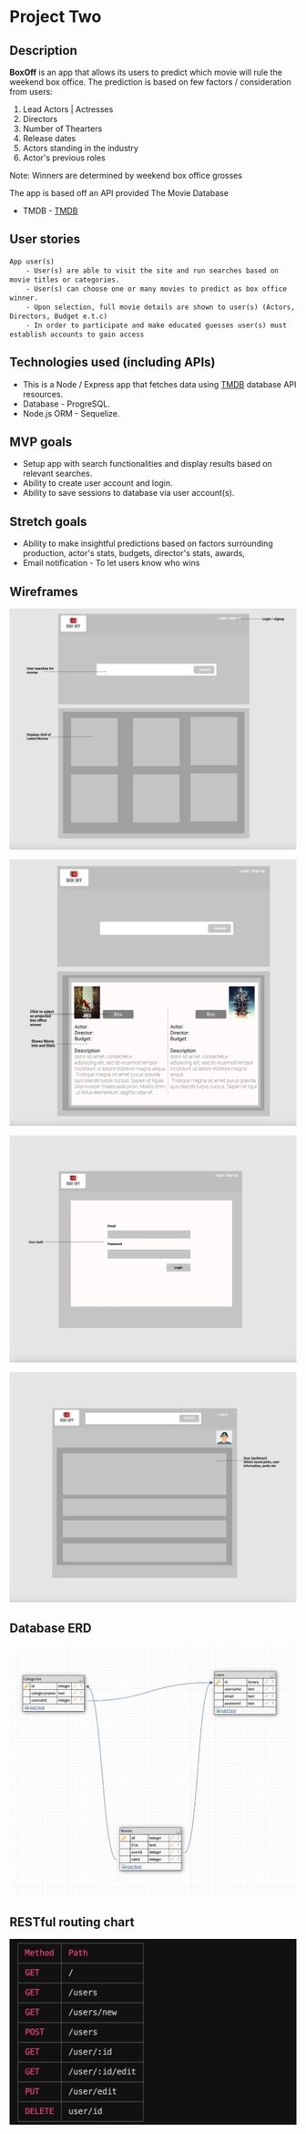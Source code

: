 # Project Two

**Description**
---
**BoxOff** is an app that allows its users to predict which movie will rule the weekend box office. The prediction is based on few factors / consideration from users:
1. Lead Actors | Actresses
2. Directors
3. Number of Thearters
4. Release dates
5. Actors standing in the industry
6. Actor's previous roles

Note: Winners are determined by weekend box office grosses

The app is based off an API provided The Movie Database
- TMDB -
[TMDB](https://www.themoviedb.org/)

**User stories** <br>
---
    App user(s)
        - User(s) are able to visit the site and run searches based on movie titles or categories.
        - User(s) can choose one or many movies to predict as box office winner.
        - Upon selection, full movie details are shown to user(s) (Actors, Directors, Budget e.t.c)
        - In order to participate and make educated guesses user(s) must establish accounts to gain access

**Technologies used (including APIs)**
---
- This is a Node / Express app that fetches data using [TMDB](https://www.themoviedb.org/) database API resources.<br>
- Database - ProgreSQL.
- Node.js ORM - Sequelize.

**MVP goals**
---
* Setup app with search functionalities and display results based on relevant searches.
* Ability to create user account and login.
* Ability to save sessions to database via user account(s).

**Stretch goals**
---
- Ability to make insightful predictions based on factors surrounding production, actor's stats, budgets, director's stats, awards, 
- Email notification - To let users know who wins



**Wireframes**
---
![alt text](images/index.png)

![alt text](images/box.png)

![alt text](images/login.png)

![alt text](images/dashboatd.png)


**Database ERD**
---
![alt text](images/erd.png)


**RESTful routing chart**
---

![alt text](images/routes.png)



<!-- **Daily sprints**
---
**The approach taken**
---
**Unsolved problems**
---
**Sources used**
--- -->